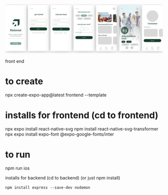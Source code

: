 ![Alt Text](FinterestScreens.png)

front end

# to create

npx create-expo-app@latest frontend --template

# installs for frontend (cd to frontend)

npx expo install react-native-svg
npm install react-native-svg-transformer
npx expo install expo-font @expo-google-fonts/inter

# to run

npm run ios

installs for backend (cd to backend) (or just npm install)

```
npm install express --save-dev nodemon
```
